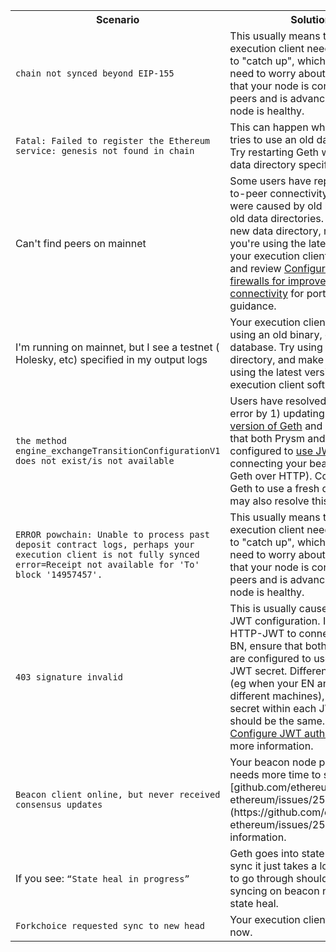 <table>
    <tbody>
    <tr>
        <th style={{minWidth: 180 + 'px'}}>Scenario</th> 
        <th>Solution</th>
    </tr>
    <tr>
      <td><code>chain not synced beyond EIP-155</code></td>
      <td>This usually means that your execution client needs more time to "catch up", which you don't need to worry about. If you see that your node is connected to peers and is advancing, your node is healthy.</td>
    </tr>
    <tr>
      <td><code>Fatal: Failed to register the Ethereum service: genesis not found in chain</code></td>
      <td>This can happen when your Geth tries to use an old data directory. Try restarting Geth with a new data directory specified.</td>
    </tr>
    <tr>
      <td>Can't find peers on mainnet</td>
      <td>Some users have reported peer-to-peer connectivity issues that were caused by old binaries or old data directories. Try using a new data directory, make sure you're using the latest version of your execution client software, and review <a href='../prysm-usage/p2p-host-ip'>Configure ports and firewalls for improved network connectivity</a> for port configuration guidance.</td>
    </tr>
    <tr>
      <td>I'm running on mainnet, but I see a testnet ( Holesky, etc) specified in my output logs</td>
      <td>Your execution client may be using an old binary, or an old database. Try using a new data directory, and make sure you're using the latest version of your execution client software.</td>
    </tr>
    <tr>
    <td><code>the method engine_exchangeTransitionConfigurationV1 does not exist/is not available</code></td>
    <td>Users have resolved this Geth error by 1) updating to the <a href='https://github.com/ethereum/go-ethereum/releases'>latest version of Geth</a> and 2) ensuring that both Prysm and Geth are configured to <a href='/docs/execution-node/authentication'>use JWT</a> (if you're connecting your beacon node to Geth over HTTP). Configuring Geth to use a fresh data directory may also resolve this warning. </td>
    </tr>
    <tr>
      <td><code>ERROR powchain: Unable to process past deposit contract logs, perhaps your execution client is not fully synced error=Receipt not available for 'To' block '14957457'.</code></td>
      <td>This usually means that your execution client needs more time to "catch up", which you don't need to worry about. If you see that your node is connected to peers and is advancing, your node is healthy.</td>
    </tr>
    <tr>
      <td><code>403 signature invalid</code></td>
      <td>This is usually caused by invalid JWT configuration. If you're using HTTP-JWT to connect your EN-BN, ensure that both EN and BN are configured to use the same JWT secret. Different files are OK (eg when your EN and BN are on different machines), but the secret within each JWT file should be the same. See <a href='/docs/execution-node/authentication'>Configure JWT authentication</a> for more information.</td>
    </tr>
    <tr>
      <td><code>Beacon client online, but never received consensus updates</code></td>
      <td>Your beacon node probably needs more time to sync. See [github.com/ethereum/go-ethereum/issues/25753](https://github.com/ethereum/go-ethereum/issues/25753) for more information.</td>
    </tr>
    <tr>
      <td>If you see: <code>“State heal in progress”</code></td>
      <td>Geth goes into state heal during sync it just takes a long time for it to go through should start syncing on beacon node after the state heal.</td>
    </tr>
    <tr>
      <td><code>Forkchoice requested sync to new head</code></td>
      <td>Your execution client is syncing now.</td>
    </tr>
    </tbody>
</table>
